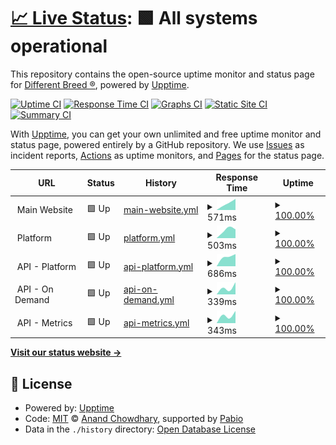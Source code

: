 # [📈 Live Status](https://waoadb.github.io/uptime): <!--live status--> **🟩 All systems operational**

This repository contains the open-source uptime monitor and status page for [Different Breed ®](https://differentbreed.events), powered by [Upptime](https://github.com/upptime/upptime).

[![Uptime CI](https://github.com/waoadb/uptime/workflows/Uptime%20CI/badge.svg)](https://github.com/waoadb/uptime/actions?query=workflow%3A%22Uptime+CI%22)
[![Response Time CI](https://github.com/waoadb/uptime/workflows/Response%20Time%20CI/badge.svg)](https://github.com/waoadb/uptime/actions?query=workflow%3A%22Response+Time+CI%22)
[![Graphs CI](https://github.com/waoadb/uptime/workflows/Graphs%20CI/badge.svg)](https://github.com/waoadb/uptime/actions?query=workflow%3A%22Graphs+CI%22)
[![Static Site CI](https://github.com/waoadb/uptime/workflows/Static%20Site%20CI/badge.svg)](https://github.com/waoadb/uptime/actions?query=workflow%3A%22Static+Site+CI%22)
[![Summary CI](https://github.com/waoadb/uptime/workflows/Summary%20CI/badge.svg)](https://github.com/waoadb/uptime/actions?query=workflow%3A%22Summary+CI%22)

With [Upptime](https://upptime.js.org), you can get your own unlimited and free uptime monitor and status page, powered entirely by a GitHub repository. We use [Issues](https://github.com/waoadb/uptime/issues) as incident reports, [Actions](https://github.com/waoadb/uptime/actions) as uptime monitors, and [Pages](https://waoadb.github.io/uptime) for the status page.

<!--start: status pages-->
<!-- This summary is generated by Upptime (https://github.com/upptime/upptime) -->
<!-- Do not edit this manually, your changes will be overwritten -->
<!-- prettier-ignore -->
| URL | Status | History | Response Time | Uptime |
| --- | ------ | ------- | ------------- | ------ |
| <img alt="" src="https://icons.duckduckgo.com/ip3/null.ico" height="13"> Main Website | 🟩 Up | [main-website.yml](https://github.com/waoadb/uptime/commits/HEAD/history/main-website.yml) | <details><summary><img alt="Response time graph" src="./graphs/main-website/response-time-week.png" height="20"> 571ms</summary><br><a href="https://status.differentbreed.events/history/main-website"><img alt="Response time 571" src="https://img.shields.io/endpoint?url=https%3A%2F%2Fraw.githubusercontent.com%2Fwaoadb%2Fuptime%2FHEAD%2Fapi%2Fmain-website%2Fresponse-time.json"></a><br><a href="https://status.differentbreed.events/history/main-website"><img alt="24-hour response time 571" src="https://img.shields.io/endpoint?url=https%3A%2F%2Fraw.githubusercontent.com%2Fwaoadb%2Fuptime%2FHEAD%2Fapi%2Fmain-website%2Fresponse-time-day.json"></a><br><a href="https://status.differentbreed.events/history/main-website"><img alt="7-day response time 571" src="https://img.shields.io/endpoint?url=https%3A%2F%2Fraw.githubusercontent.com%2Fwaoadb%2Fuptime%2FHEAD%2Fapi%2Fmain-website%2Fresponse-time-week.json"></a><br><a href="https://status.differentbreed.events/history/main-website"><img alt="30-day response time 571" src="https://img.shields.io/endpoint?url=https%3A%2F%2Fraw.githubusercontent.com%2Fwaoadb%2Fuptime%2FHEAD%2Fapi%2Fmain-website%2Fresponse-time-month.json"></a><br><a href="https://status.differentbreed.events/history/main-website"><img alt="1-year response time 571" src="https://img.shields.io/endpoint?url=https%3A%2F%2Fraw.githubusercontent.com%2Fwaoadb%2Fuptime%2FHEAD%2Fapi%2Fmain-website%2Fresponse-time-year.json"></a></details> | <details><summary><a href="https://status.differentbreed.events/history/main-website">100.00%</a></summary><a href="https://status.differentbreed.events/history/main-website"><img alt="All-time uptime 100.00%" src="https://img.shields.io/endpoint?url=https%3A%2F%2Fraw.githubusercontent.com%2Fwaoadb%2Fuptime%2FHEAD%2Fapi%2Fmain-website%2Fuptime.json"></a><br><a href="https://status.differentbreed.events/history/main-website"><img alt="24-hour uptime 100.00%" src="https://img.shields.io/endpoint?url=https%3A%2F%2Fraw.githubusercontent.com%2Fwaoadb%2Fuptime%2FHEAD%2Fapi%2Fmain-website%2Fuptime-day.json"></a><br><a href="https://status.differentbreed.events/history/main-website"><img alt="7-day uptime 100.00%" src="https://img.shields.io/endpoint?url=https%3A%2F%2Fraw.githubusercontent.com%2Fwaoadb%2Fuptime%2FHEAD%2Fapi%2Fmain-website%2Fuptime-week.json"></a><br><a href="https://status.differentbreed.events/history/main-website"><img alt="30-day uptime 100.00%" src="https://img.shields.io/endpoint?url=https%3A%2F%2Fraw.githubusercontent.com%2Fwaoadb%2Fuptime%2FHEAD%2Fapi%2Fmain-website%2Fuptime-month.json"></a><br><a href="https://status.differentbreed.events/history/main-website"><img alt="1-year uptime 100.00%" src="https://img.shields.io/endpoint?url=https%3A%2F%2Fraw.githubusercontent.com%2Fwaoadb%2Fuptime%2FHEAD%2Fapi%2Fmain-website%2Fuptime-year.json"></a></details>
| <img alt="" src="https://icons.duckduckgo.com/ip3/null.ico" height="13"> Platform | 🟩 Up | [platform.yml](https://github.com/waoadb/uptime/commits/HEAD/history/platform.yml) | <details><summary><img alt="Response time graph" src="./graphs/platform/response-time-week.png" height="20"> 503ms</summary><br><a href="https://status.differentbreed.events/history/platform"><img alt="Response time 503" src="https://img.shields.io/endpoint?url=https%3A%2F%2Fraw.githubusercontent.com%2Fwaoadb%2Fuptime%2FHEAD%2Fapi%2Fplatform%2Fresponse-time.json"></a><br><a href="https://status.differentbreed.events/history/platform"><img alt="24-hour response time 503" src="https://img.shields.io/endpoint?url=https%3A%2F%2Fraw.githubusercontent.com%2Fwaoadb%2Fuptime%2FHEAD%2Fapi%2Fplatform%2Fresponse-time-day.json"></a><br><a href="https://status.differentbreed.events/history/platform"><img alt="7-day response time 503" src="https://img.shields.io/endpoint?url=https%3A%2F%2Fraw.githubusercontent.com%2Fwaoadb%2Fuptime%2FHEAD%2Fapi%2Fplatform%2Fresponse-time-week.json"></a><br><a href="https://status.differentbreed.events/history/platform"><img alt="30-day response time 503" src="https://img.shields.io/endpoint?url=https%3A%2F%2Fraw.githubusercontent.com%2Fwaoadb%2Fuptime%2FHEAD%2Fapi%2Fplatform%2Fresponse-time-month.json"></a><br><a href="https://status.differentbreed.events/history/platform"><img alt="1-year response time 503" src="https://img.shields.io/endpoint?url=https%3A%2F%2Fraw.githubusercontent.com%2Fwaoadb%2Fuptime%2FHEAD%2Fapi%2Fplatform%2Fresponse-time-year.json"></a></details> | <details><summary><a href="https://status.differentbreed.events/history/platform">100.00%</a></summary><a href="https://status.differentbreed.events/history/platform"><img alt="All-time uptime 100.00%" src="https://img.shields.io/endpoint?url=https%3A%2F%2Fraw.githubusercontent.com%2Fwaoadb%2Fuptime%2FHEAD%2Fapi%2Fplatform%2Fuptime.json"></a><br><a href="https://status.differentbreed.events/history/platform"><img alt="24-hour uptime 100.00%" src="https://img.shields.io/endpoint?url=https%3A%2F%2Fraw.githubusercontent.com%2Fwaoadb%2Fuptime%2FHEAD%2Fapi%2Fplatform%2Fuptime-day.json"></a><br><a href="https://status.differentbreed.events/history/platform"><img alt="7-day uptime 100.00%" src="https://img.shields.io/endpoint?url=https%3A%2F%2Fraw.githubusercontent.com%2Fwaoadb%2Fuptime%2FHEAD%2Fapi%2Fplatform%2Fuptime-week.json"></a><br><a href="https://status.differentbreed.events/history/platform"><img alt="30-day uptime 100.00%" src="https://img.shields.io/endpoint?url=https%3A%2F%2Fraw.githubusercontent.com%2Fwaoadb%2Fuptime%2FHEAD%2Fapi%2Fplatform%2Fuptime-month.json"></a><br><a href="https://status.differentbreed.events/history/platform"><img alt="1-year uptime 100.00%" src="https://img.shields.io/endpoint?url=https%3A%2F%2Fraw.githubusercontent.com%2Fwaoadb%2Fuptime%2FHEAD%2Fapi%2Fplatform%2Fuptime-year.json"></a></details>
| <img alt="" src="https://icons.duckduckgo.com/ip3/null.ico" height="13"> API - Platform | 🟩 Up | [api-platform.yml](https://github.com/waoadb/uptime/commits/HEAD/history/api-platform.yml) | <details><summary><img alt="Response time graph" src="./graphs/api-platform/response-time-week.png" height="20"> 686ms</summary><br><a href="https://status.differentbreed.events/history/api-platform"><img alt="Response time 686" src="https://img.shields.io/endpoint?url=https%3A%2F%2Fraw.githubusercontent.com%2Fwaoadb%2Fuptime%2FHEAD%2Fapi%2Fapi-platform%2Fresponse-time.json"></a><br><a href="https://status.differentbreed.events/history/api-platform"><img alt="24-hour response time 686" src="https://img.shields.io/endpoint?url=https%3A%2F%2Fraw.githubusercontent.com%2Fwaoadb%2Fuptime%2FHEAD%2Fapi%2Fapi-platform%2Fresponse-time-day.json"></a><br><a href="https://status.differentbreed.events/history/api-platform"><img alt="7-day response time 686" src="https://img.shields.io/endpoint?url=https%3A%2F%2Fraw.githubusercontent.com%2Fwaoadb%2Fuptime%2FHEAD%2Fapi%2Fapi-platform%2Fresponse-time-week.json"></a><br><a href="https://status.differentbreed.events/history/api-platform"><img alt="30-day response time 686" src="https://img.shields.io/endpoint?url=https%3A%2F%2Fraw.githubusercontent.com%2Fwaoadb%2Fuptime%2FHEAD%2Fapi%2Fapi-platform%2Fresponse-time-month.json"></a><br><a href="https://status.differentbreed.events/history/api-platform"><img alt="1-year response time 686" src="https://img.shields.io/endpoint?url=https%3A%2F%2Fraw.githubusercontent.com%2Fwaoadb%2Fuptime%2FHEAD%2Fapi%2Fapi-platform%2Fresponse-time-year.json"></a></details> | <details><summary><a href="https://status.differentbreed.events/history/api-platform">100.00%</a></summary><a href="https://status.differentbreed.events/history/api-platform"><img alt="All-time uptime 100.00%" src="https://img.shields.io/endpoint?url=https%3A%2F%2Fraw.githubusercontent.com%2Fwaoadb%2Fuptime%2FHEAD%2Fapi%2Fapi-platform%2Fuptime.json"></a><br><a href="https://status.differentbreed.events/history/api-platform"><img alt="24-hour uptime 100.00%" src="https://img.shields.io/endpoint?url=https%3A%2F%2Fraw.githubusercontent.com%2Fwaoadb%2Fuptime%2FHEAD%2Fapi%2Fapi-platform%2Fuptime-day.json"></a><br><a href="https://status.differentbreed.events/history/api-platform"><img alt="7-day uptime 100.00%" src="https://img.shields.io/endpoint?url=https%3A%2F%2Fraw.githubusercontent.com%2Fwaoadb%2Fuptime%2FHEAD%2Fapi%2Fapi-platform%2Fuptime-week.json"></a><br><a href="https://status.differentbreed.events/history/api-platform"><img alt="30-day uptime 100.00%" src="https://img.shields.io/endpoint?url=https%3A%2F%2Fraw.githubusercontent.com%2Fwaoadb%2Fuptime%2FHEAD%2Fapi%2Fapi-platform%2Fuptime-month.json"></a><br><a href="https://status.differentbreed.events/history/api-platform"><img alt="1-year uptime 100.00%" src="https://img.shields.io/endpoint?url=https%3A%2F%2Fraw.githubusercontent.com%2Fwaoadb%2Fuptime%2FHEAD%2Fapi%2Fapi-platform%2Fuptime-year.json"></a></details>
| <img alt="" src="https://icons.duckduckgo.com/ip3/null.ico" height="13"> API - On Demand | 🟩 Up | [api-on-demand.yml](https://github.com/waoadb/uptime/commits/HEAD/history/api-on-demand.yml) | <details><summary><img alt="Response time graph" src="./graphs/api-on-demand/response-time-week.png" height="20"> 339ms</summary><br><a href="https://status.differentbreed.events/history/api-on-demand"><img alt="Response time 339" src="https://img.shields.io/endpoint?url=https%3A%2F%2Fraw.githubusercontent.com%2Fwaoadb%2Fuptime%2FHEAD%2Fapi%2Fapi-on-demand%2Fresponse-time.json"></a><br><a href="https://status.differentbreed.events/history/api-on-demand"><img alt="24-hour response time 339" src="https://img.shields.io/endpoint?url=https%3A%2F%2Fraw.githubusercontent.com%2Fwaoadb%2Fuptime%2FHEAD%2Fapi%2Fapi-on-demand%2Fresponse-time-day.json"></a><br><a href="https://status.differentbreed.events/history/api-on-demand"><img alt="7-day response time 339" src="https://img.shields.io/endpoint?url=https%3A%2F%2Fraw.githubusercontent.com%2Fwaoadb%2Fuptime%2FHEAD%2Fapi%2Fapi-on-demand%2Fresponse-time-week.json"></a><br><a href="https://status.differentbreed.events/history/api-on-demand"><img alt="30-day response time 339" src="https://img.shields.io/endpoint?url=https%3A%2F%2Fraw.githubusercontent.com%2Fwaoadb%2Fuptime%2FHEAD%2Fapi%2Fapi-on-demand%2Fresponse-time-month.json"></a><br><a href="https://status.differentbreed.events/history/api-on-demand"><img alt="1-year response time 339" src="https://img.shields.io/endpoint?url=https%3A%2F%2Fraw.githubusercontent.com%2Fwaoadb%2Fuptime%2FHEAD%2Fapi%2Fapi-on-demand%2Fresponse-time-year.json"></a></details> | <details><summary><a href="https://status.differentbreed.events/history/api-on-demand">100.00%</a></summary><a href="https://status.differentbreed.events/history/api-on-demand"><img alt="All-time uptime 100.00%" src="https://img.shields.io/endpoint?url=https%3A%2F%2Fraw.githubusercontent.com%2Fwaoadb%2Fuptime%2FHEAD%2Fapi%2Fapi-on-demand%2Fuptime.json"></a><br><a href="https://status.differentbreed.events/history/api-on-demand"><img alt="24-hour uptime 100.00%" src="https://img.shields.io/endpoint?url=https%3A%2F%2Fraw.githubusercontent.com%2Fwaoadb%2Fuptime%2FHEAD%2Fapi%2Fapi-on-demand%2Fuptime-day.json"></a><br><a href="https://status.differentbreed.events/history/api-on-demand"><img alt="7-day uptime 100.00%" src="https://img.shields.io/endpoint?url=https%3A%2F%2Fraw.githubusercontent.com%2Fwaoadb%2Fuptime%2FHEAD%2Fapi%2Fapi-on-demand%2Fuptime-week.json"></a><br><a href="https://status.differentbreed.events/history/api-on-demand"><img alt="30-day uptime 100.00%" src="https://img.shields.io/endpoint?url=https%3A%2F%2Fraw.githubusercontent.com%2Fwaoadb%2Fuptime%2FHEAD%2Fapi%2Fapi-on-demand%2Fuptime-month.json"></a><br><a href="https://status.differentbreed.events/history/api-on-demand"><img alt="1-year uptime 100.00%" src="https://img.shields.io/endpoint?url=https%3A%2F%2Fraw.githubusercontent.com%2Fwaoadb%2Fuptime%2FHEAD%2Fapi%2Fapi-on-demand%2Fuptime-year.json"></a></details>
| <img alt="" src="https://icons.duckduckgo.com/ip3/null.ico" height="13"> API - Metrics | 🟩 Up | [api-metrics.yml](https://github.com/waoadb/uptime/commits/HEAD/history/api-metrics.yml) | <details><summary><img alt="Response time graph" src="./graphs/api-metrics/response-time-week.png" height="20"> 343ms</summary><br><a href="https://status.differentbreed.events/history/api-metrics"><img alt="Response time 343" src="https://img.shields.io/endpoint?url=https%3A%2F%2Fraw.githubusercontent.com%2Fwaoadb%2Fuptime%2FHEAD%2Fapi%2Fapi-metrics%2Fresponse-time.json"></a><br><a href="https://status.differentbreed.events/history/api-metrics"><img alt="24-hour response time 343" src="https://img.shields.io/endpoint?url=https%3A%2F%2Fraw.githubusercontent.com%2Fwaoadb%2Fuptime%2FHEAD%2Fapi%2Fapi-metrics%2Fresponse-time-day.json"></a><br><a href="https://status.differentbreed.events/history/api-metrics"><img alt="7-day response time 343" src="https://img.shields.io/endpoint?url=https%3A%2F%2Fraw.githubusercontent.com%2Fwaoadb%2Fuptime%2FHEAD%2Fapi%2Fapi-metrics%2Fresponse-time-week.json"></a><br><a href="https://status.differentbreed.events/history/api-metrics"><img alt="30-day response time 343" src="https://img.shields.io/endpoint?url=https%3A%2F%2Fraw.githubusercontent.com%2Fwaoadb%2Fuptime%2FHEAD%2Fapi%2Fapi-metrics%2Fresponse-time-month.json"></a><br><a href="https://status.differentbreed.events/history/api-metrics"><img alt="1-year response time 343" src="https://img.shields.io/endpoint?url=https%3A%2F%2Fraw.githubusercontent.com%2Fwaoadb%2Fuptime%2FHEAD%2Fapi%2Fapi-metrics%2Fresponse-time-year.json"></a></details> | <details><summary><a href="https://status.differentbreed.events/history/api-metrics">100.00%</a></summary><a href="https://status.differentbreed.events/history/api-metrics"><img alt="All-time uptime 100.00%" src="https://img.shields.io/endpoint?url=https%3A%2F%2Fraw.githubusercontent.com%2Fwaoadb%2Fuptime%2FHEAD%2Fapi%2Fapi-metrics%2Fuptime.json"></a><br><a href="https://status.differentbreed.events/history/api-metrics"><img alt="24-hour uptime 100.00%" src="https://img.shields.io/endpoint?url=https%3A%2F%2Fraw.githubusercontent.com%2Fwaoadb%2Fuptime%2FHEAD%2Fapi%2Fapi-metrics%2Fuptime-day.json"></a><br><a href="https://status.differentbreed.events/history/api-metrics"><img alt="7-day uptime 100.00%" src="https://img.shields.io/endpoint?url=https%3A%2F%2Fraw.githubusercontent.com%2Fwaoadb%2Fuptime%2FHEAD%2Fapi%2Fapi-metrics%2Fuptime-week.json"></a><br><a href="https://status.differentbreed.events/history/api-metrics"><img alt="30-day uptime 100.00%" src="https://img.shields.io/endpoint?url=https%3A%2F%2Fraw.githubusercontent.com%2Fwaoadb%2Fuptime%2FHEAD%2Fapi%2Fapi-metrics%2Fuptime-month.json"></a><br><a href="https://status.differentbreed.events/history/api-metrics"><img alt="1-year uptime 100.00%" src="https://img.shields.io/endpoint?url=https%3A%2F%2Fraw.githubusercontent.com%2Fwaoadb%2Fuptime%2FHEAD%2Fapi%2Fapi-metrics%2Fuptime-year.json"></a></details>

<!--end: status pages-->

[**Visit our status website →**](https://waoadb.github.io/uptime)

## 📄 License

- Powered by: [Upptime](https://github.com/upptime/upptime)
- Code: [MIT](./LICENSE) © [Anand Chowdhary](https://anandchowdhary.com), supported by [Pabio](https://pabio.com)
- Data in the `./history` directory: [Open Database License](https://opendatacommons.org/licenses/odbl/1-0/)
